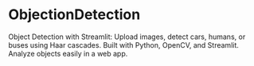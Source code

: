 # ObjectionDetection
Object Detection with Streamlit: Upload images, detect cars, humans, or buses using Haar cascades. Built with Python, OpenCV, and Streamlit. Analyze objects easily in a web app.

